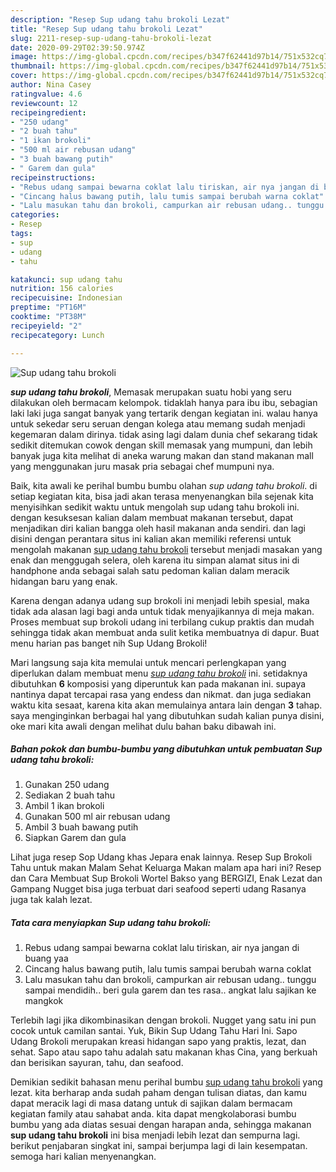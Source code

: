 ```yaml
---
description: "Resep Sup udang tahu brokoli Lezat"
title: "Resep Sup udang tahu brokoli Lezat"
slug: 2211-resep-sup-udang-tahu-brokoli-lezat
date: 2020-09-29T02:39:50.974Z
image: https://img-global.cpcdn.com/recipes/b347f62441d97b14/751x532cq70/sup-udang-tahu-brokoli-foto-resep-utama.jpg
thumbnail: https://img-global.cpcdn.com/recipes/b347f62441d97b14/751x532cq70/sup-udang-tahu-brokoli-foto-resep-utama.jpg
cover: https://img-global.cpcdn.com/recipes/b347f62441d97b14/751x532cq70/sup-udang-tahu-brokoli-foto-resep-utama.jpg
author: Nina Casey
ratingvalue: 4.6
reviewcount: 12
recipeingredient:
- "250 udang"
- "2 buah tahu"
- "1 ikan brokoli"
- "500 ml air rebusan udang"
- "3 buah bawang putih"
- " Garem dan gula"
recipeinstructions:
- "Rebus udang sampai bewarna coklat lalu tiriskan, air nya jangan di buang yaa"
- "Cincang halus bawang putih, lalu tumis sampai berubah warna coklat"
- "Lalu masukan tahu dan brokoli, campurkan air rebusan udang.. tunggu sampai mendidih.. beri gula garem dan tes rasa.. angkat lalu sajikan ke mangkok"
categories:
- Resep
tags:
- sup
- udang
- tahu

katakunci: sup udang tahu 
nutrition: 156 calories
recipecuisine: Indonesian
preptime: "PT16M"
cooktime: "PT38M"
recipeyield: "2"
recipecategory: Lunch

---
```



![Sup udang tahu brokoli](https://img-global.cpcdn.com/recipes/b347f62441d97b14/751x532cq70/sup-udang-tahu-brokoli-foto-resep-utama.jpg)

<b><i>sup udang tahu brokoli</i></b>, Memasak merupakan suatu hobi yang seru dilakukan oleh bermacam kelompok. tidaklah hanya para ibu ibu, sebagian laki laki juga sangat banyak yang tertarik dengan kegiatan ini. walau hanya untuk sekedar seru seruan dengan kolega atau memang sudah menjadi kegemaran dalam dirinya. tidak asing lagi dalam dunia chef sekarang tidak sedikit ditemukan cowok dengan skill memasak yang mumpuni, dan lebih banyak juga kita melihat di aneka warung makan dan stand makanan mall yang menggunakan juru masak pria sebagai chef mumpuni nya.

Baik, kita awali ke perihal bumbu bumbu olahan <i>sup udang tahu brokoli</i>. di setiap kegiatan kita, bisa jadi akan terasa menyenangkan bila sejenak kita menyisihkan sedikit waktu untuk mengolah sup udang tahu brokoli ini. dengan kesuksesan kalian dalam membuat makanan tersebut, dapat menjadikan diri kalian bangga oleh hasil makanan anda sendiri. dan lagi disini dengan perantara situs ini kalian akan memiliki referensi untuk mengolah makanan <u>sup udang tahu brokoli</u> tersebut menjadi masakan yang enak dan menggugah selera, oleh karena itu simpan alamat situs ini di handphone anda sebagai salah satu pedoman kalian dalam meracik hidangan baru yang enak.

Karena dengan adanya udang sup brokoli ini menjadi lebih spesial, maka tidak ada alasan lagi bagi anda untuk tidak menyajikannya di meja makan. Proses membuat sup brokoli udang ini terbilang cukup praktis dan mudah sehingga tidak akan membuat anda sulit ketika membuatnya di dapur. Buat menu harian pas banget nih Sup Udang Brokoli!


Mari langsung saja kita memulai untuk mencari perlengkapan yang diperlukan dalam membuat menu <u><i>sup udang tahu brokoli</i></u> ini. setidaknya dibutuhkan <b>6</b> komposisi yang diperuntuk kan pada makanan ini. supaya nantinya dapat tercapai rasa yang endess dan nikmat. dan juga sediakan waktu kita sesaat, karena kita akan memulainya antara lain dengan <b>3</b> tahap. saya menginginkan berbagai hal yang dibutuhkan sudah kalian punya disini, oke mari kita awali dengan melihat dulu bahan baku dibawah ini.

<!--inarticleads1-->

##### Bahan pokok dan bumbu-bumbu yang dibutuhkan untuk pembuatan Sup udang tahu brokoli:

1. Gunakan 250 udang
1. Sediakan 2 buah tahu
1. Ambil 1 ikan brokoli
1. Gunakan 500 ml air rebusan udang
1. Ambil 3 buah bawang putih
1. Siapkan  Garem dan gula


Lihat juga resep Sop Udang khas Jepara enak lainnya. Resep Sup Brokoli Tahu untuk makan Malam Sehat Keluarga Makan malam apa hari ini? Resep dan Cara Membuat Sup Brokoli Wortel Bakso yang BERGIZI, Enak Lezat dan Gampang Nugget bisa juga terbuat dari seafood seperti udang Rasanya juga tak kalah lezat. 

<!--inarticleads2-->

##### Tata cara menyiapkan Sup udang tahu brokoli:

1. Rebus udang sampai bewarna coklat lalu tiriskan, air nya jangan di buang yaa
1. Cincang halus bawang putih, lalu tumis sampai berubah warna coklat
1. Lalu masukan tahu dan brokoli, campurkan air rebusan udang.. tunggu sampai mendidih.. beri gula garem dan tes rasa.. angkat lalu sajikan ke mangkok


Terlebih lagi jika dikombinasikan dengan brokoli. Nugget yang satu ini pun cocok untuk camilan santai. Yuk, Bikin Sup Udang Tahu Hari Ini. Sapo Udang Brokoli merupakan kreasi hidangan sapo yang praktis, lezat, dan sehat. Sapo atau sapo tahu adalah satu makanan khas Cina, yang berkuah dan berisikan sayuran, tahu, dan seafood. 

Demikian sedikit bahasan menu perihal bumbu <u>sup udang tahu brokoli</u> yang lezat. kita berharap anda sudah paham dengan tulisan diatas, dan kamu dapat meracik lagi di masa datang untuk di sajikan dalam bermacam kegiatan family atau sahabat anda. kita dapat mengkolaborasi bumbu bumbu yang ada diatas sesuai dengan harapan anda, sehingga makanan <b>sup udang tahu brokoli</b> ini bisa menjadi lebih lezat dan sempurna lagi. berikut penjabaran singkat ini, sampai berjumpa lagi di lain kesempatan. semoga hari kalian menyenangkan.
